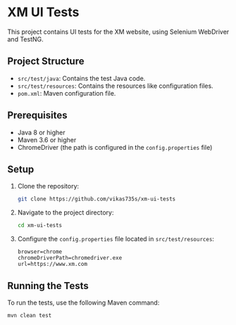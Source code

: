 # XM UI Tests

This project contains UI tests for the XM website, using Selenium WebDriver and TestNG.

## Project Structure

- `src/test/java`: Contains the test Java code.
- `src/test/resources`: Contains the resources like configuration files.
- `pom.xml`: Maven configuration file.

## Prerequisites

- Java 8 or higher
- Maven 3.6 or higher
- ChromeDriver (the path is configured in the `config.properties` file)

## Setup

1. Clone the repository:
    ```sh
    git clone https://github.com/vikas735s/xm-ui-tests
    ```

2. Navigate to the project directory:
    ```sh
    cd xm-ui-tests
    ```

3. Configure the `config.properties` file located in `src/test/resources`:
    ```properties
    browser=chrome
    chromeDriverPath=chromedriver.exe
    url=https://www.xm.com
    ```

## Running the Tests

To run the tests, use the following Maven command:
```sh
mvn clean test
